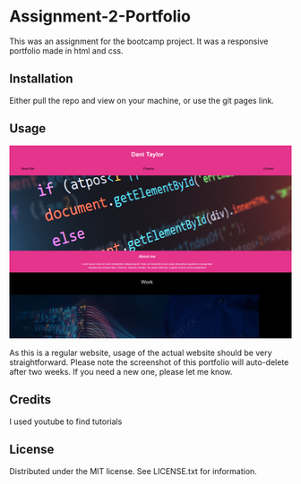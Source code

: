 # Assignment-2-Portfolio
This was an assignment for the bootcamp project. It was a responsive portfolio made in html and css.

## Installation
Either pull the repo and view on your machine, or use the git pages link.


## Usage
<img src="./images/screenie.png" alt="Portfolio2" border="0"></a>

As this is a regular website, usage of the actual website should be very straightforward. Please note the screenshot of this portfolio will auto-delete after two weeks. If you need a new one, please let me know.

## Credits
I used youtube to find tutorials

## License
Distributed under the MIT license. See LICENSE.txt for information.
